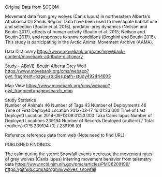 Original Data from SOCOM

Movement data from grey wolves (Canis lupus) in northeastern Alberta's Athabasca Oil Sands Region. Data have been used to investigate habitat use and selection (Boutin et al. 2015), predator-prey dynamics (Neilson and Boutin 2017), effects of human activity (Boutin et al. 2015; Neilson and Boutin 2017), and responses to snow conditions (Droghini and Boutin 2018). This study is participating in the Arctic Animal Movement Archive (AAMA).

Data Dictionary
https://www.movebank.org/cms/movebank-content/movebank-attribute-dictionary

Study - ABoVE: Boutin Alberta Grey Wolf
https://www.movebank.org/cms/webapp?gwt_fragment=page=studies,path=study492444603 

Map View
https://www.movebank.org/cms/webapp?gwt_fragment=page=search_map 

Study Statistics	
Number of Animals	46
Number of Tags	43
Number of Deployments	46
Time of First Deployed Location	2012-03-17 16:01:33.000
Time of Last Deployed Location	2014-09-13 09:01:53.000
Taxa	Canis lupus
Number of Deployed Locations	239194
Number of Records	Deployed (outliers) / Total (outliers)
GPS	239194 (0) / 239196 (0)

Reference reference data from web (Note:need to find URL)

PUBLISHED FINDINGS:

The calm during the storm: Snowfall events decrease the movement rates of grey wolves (Canis lupus)
Inferring movement behavior from telemetry data
https://www.ncbi.nlm.nih.gov/pmc/articles/PMC6209196/ 
https://github.com/adroghini/wolves_snowfall
